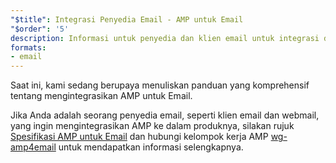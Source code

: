 ```yaml
---
"$title": Integrasi Penyedia Email - AMP untuk Email
"$order": '5'
description: Informasi untuk penyedia dan klien email untuk integrasi dengan AMP.
formats:
- email
---
```


Saat ini, kami sedang berupaya menuliskan panduan yang komprehensif tentang mengintegrasikan AMP untuk Email.

Jika Anda adalah seorang penyedia email, seperti klien email dan webmail, yang ingin mengintegrasikan AMP ke dalam produknya, silakan rujuk [Spesifikasi AMP untuk Email](../../../documentation/guides-and-tutorials/learn/email-spec/amp-email-format.md?format=email) dan hubungi kelompok kerja AMP [wg-amp4email](https://github.com/ampproject/wg-amp4email) untuk mendapatkan informasi selengkapnya.
